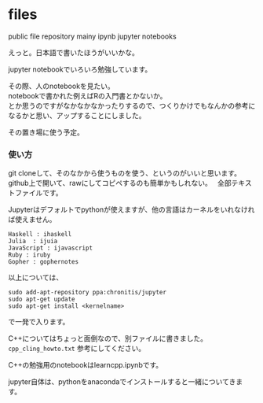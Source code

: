 # files
public file repository mainy ipynb jupyter notebooks

えっと。日本語で書いたほうがいいかな。

jupyter notebookでいろいろ勉強しています。

その際、人のnotebookを見たい。  
notebookで書かれた例えばRの入門書とかないか。  
とか思うのですがなかなかなかったりするので、つくりかけでもなんかの参考になるかと思い、アップすることにしました。  

その置き場に使う予定。

### 使い方
git cloneして、そのなかから使うものを使う、というのがいいと思います。  
github上で開いて、rawにしてコピペするのも簡単かもしれない。  
全部テキストファイルです。

Jupyterはデフォルトでpythonが使えますが、他の言語はカーネルをいれなければ使えません。  
```
Haskell : ihaskell
Julia  : ijuia
JavaScript : ijavascript
Ruby : iruby
Gopher : gophernotes
```
以上については、
```
sudo add-apt-repository ppa:chronitis/jupyter
sudo apt-get update
sudo apt-get install <kernelname>
```
で一発で入ります。

C++についてはちょっと面倒なので、別ファイルに書きました。`cpp_cling_howto.txt` 参考にしてください。

C++の勉強用のnotebookはlearncpp.ipynbです。

jupyter自体は、pythonをanacondaでインストールすると一緒についてきます。
